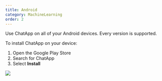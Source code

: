 ```yaml
---
title: Android
category: MachineLearning
order: 2
---
```


Use ChatApp on all of your Android devices. Every version is supported.

To install ChatApp on your device:

1. Open the Google Play Store
2. Search for ChatApp
3. Select **Install**

![](//placehold.it/800x600)

